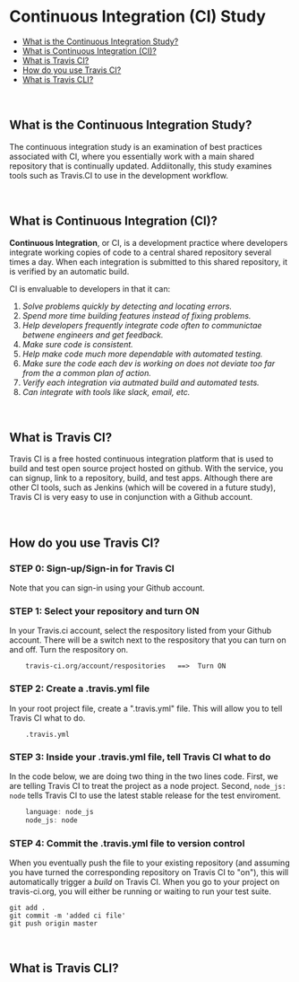 # Continuous Integration (CI) Study
* [What is the Continuous Integration Study?](#What-is-the-Continuous-Integration-Study)
* [What is Continuous Integration (CI)?](#What-is-Continuous-Integration-(CI))
* [What is Travis CI?](#What-is-Travis-CI)
* [How do you use Travis CI?](#How-do-you-use-Travis-CI)
* [What is Travis CLI?](#What-is-Travis-CLI)

<br>

## What is the Continuous Integration Study?
The continuous integration study is an examination of best practices associated with CI, where you essentially work with a main shared repository that is continually updated.  Addiitonally, this study examines tools such as Travis.CI to use 
in the development workflow.

<br>

## What is Continuous Integration (CI)?
**Continuous Integration**, or CI, is a development practice where developers integrate working copies of code to a central shared repository several times a day.  When each integration is submitted to this shared repository, it is verified by an automatic build.

CI is envaluable to developers in that it can:
1. *Solve problems quickly by detecting and locating errors.*
2. *Spend more time building features instead of fixing problems.* 
3. *Help developers frequently integrate code often to communictae betwene engineers and get feedback.* 
4. *Make sure code is consistent.*
5. *Help make code much more dependable with automated testing.* 
6. *Make sure the code each dev is working on does not deviate too far from the a common plan of action.*
7. *Verify each integration via autmated build and automated tests.*
8. *Can integrate with tools like slack, email, etc.*
 
<br>

## What is Travis CI?
Travis CI is a free hosted continuous integration platform that is used to build and test open source project hosted on github.  With the service, you can signup, 
link to a repository, build, and test apps.  Although there are other CI tools, such as Jenkins (which will be covered in a future study), Travis CI is very easy to use 
in conjunction with a Github account.

<br>

## How do you use Travis CI?

### STEP 0: Sign-up/Sign-in for Travis CI
Note that you can sign-in using your Github account.


### STEP 1: Select your repository and turn ON
In your Travis.ci account, select the respository listed from your Github account.  There will be a switch next to the respository that you can turn on and off.
Turn the respository on.
```
    travis-ci.org/account/respositories   ==>  Turn ON
```

### STEP 2: Create a .travis.yml file
In your root project file, create a ".travis.yml" file.  This will allow you to tell Travis CI what to do.  
``` 
    .travis.yml 
```

### STEP 3: Inside your .travis.yml file, tell Travis CI what to do
In the code below, we are doing two thing in the two lines code.  First, we are telling Travis CI to treat the project as a node project.  Second, ``` node_js: node ``` tells Travis CI to use the latest stable release for the test enviroment.
```JavaScript
    language: node_js
    node_js: node
```

### STEP 4: Commit the .travis.yml file to version control
When you eventually push the file to your existing repository (and assuming you have turned the corresponding repository on Travis CI to "on"), this will automatically trigger a *build* on Travis CI.  When you go to your project on travis-ci.org, you will either be running or waiting to run your test suite.
```
git add .
git commit -m 'added ci file'
git push origin master
```

<br>

## What is Travis CLI?






